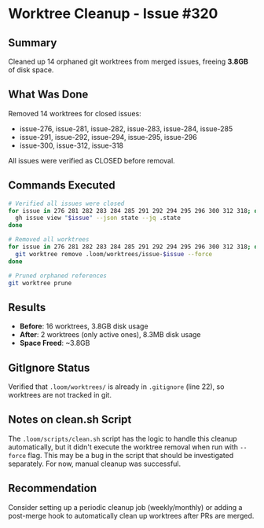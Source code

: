 # Worktree Cleanup - Issue #320

## Summary
Cleaned up 14 orphaned git worktrees from merged issues, freeing **3.8GB** of disk space.

## What Was Done
Removed 14 worktrees for closed issues:
- issue-276, issue-281, issue-282, issue-283, issue-284, issue-285
- issue-291, issue-292, issue-294, issue-295, issue-296
- issue-300, issue-312, issue-318

All issues were verified as CLOSED before removal.

## Commands Executed
```bash
# Verified all issues were closed
for issue in 276 281 282 283 284 285 291 292 294 295 296 300 312 318; do
  gh issue view "$issue" --json state --jq .state
done

# Removed all worktrees
for issue in 276 281 282 283 284 285 291 292 294 295 296 300 312 318; do
  git worktree remove .loom/worktrees/issue-$issue --force
done

# Pruned orphaned references
git worktree prune
```

## Results
- **Before**: 16 worktrees, 3.8GB disk usage
- **After**: 2 worktrees (only active ones), 8.3MB disk usage
- **Space Freed**: ~3.8GB

## GitIgnore Status
Verified that `.loom/worktrees/` is already in `.gitignore` (line 22), so worktrees are not tracked in git.

## Notes on clean.sh Script
The `.loom/scripts/clean.sh` script has the logic to handle this cleanup automatically, but it didn't execute the worktree removal when run with `--force` flag. This may be a bug in the script that should be investigated separately. For now, manual cleanup was successful.

## Recommendation
Consider setting up a periodic cleanup job (weekly/monthly) or adding a post-merge hook to automatically clean up worktrees after PRs are merged.

